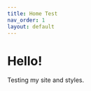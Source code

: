 ```yaml
---
title: Home Test
nav_order: 1
layout: default
---
```


<link rel="stylesheet" href="/assets/main.css">

# Hello!

Testing my site and styles.

